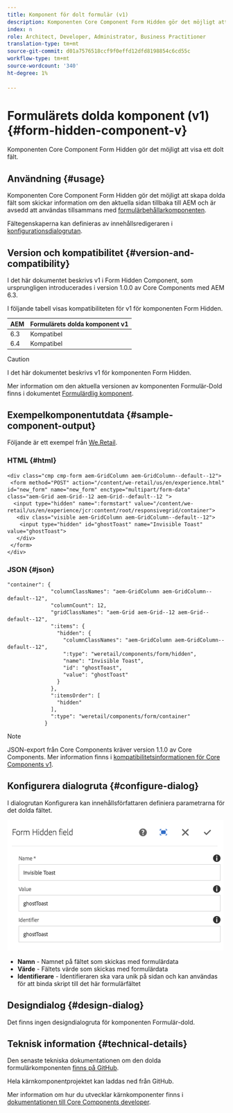 ```yaml
---
title: Komponent för dolt formulär (v1)
description: Komponenten Core Component Form Hidden gör det möjligt att visa ett dolt fält.
index: n
role: Architect, Developer, Administrator, Business Practitioner
translation-type: tm+mt
source-git-commit: d01a7576518ccf9f0effd12dfd8198854c6cd55c
workflow-type: tm+mt
source-wordcount: '340'
ht-degree: 1%

---
```



# Formulärets dolda komponent (v1) {#form-hidden-component-v}

Komponenten Core Component Form Hidden gör det möjligt att visa ett dolt fält.

## Användning {#usage}

Komponenten Core Component Form Hidden gör det möjligt att skapa dolda fält som skickar information om den aktuella sidan tillbaka till AEM och är avsedd att användas tillsammans med [formulärbehållarkomponenten](form-container-v1.md).

Fältegenskaperna kan definieras av innehållsredigeraren i [konfigurationsdialogrutan](#configure-dialog).

## Version och kompatibilitet {#version-and-compatibility}

I det här dokumentet beskrivs v1 i Form Hidden Component, som ursprungligen introducerades i version 1.0.0 av Core Components med AEM 6.3.

I följande tabell visas kompatibiliteten för v1 för komponenten Form Hidden.

| AEM | Formulärets dolda komponent v1 |
|--- |--- |
| 6.3 | Kompatibel |
| 6.4 | Kompatibel |

>[!CAUTION]
>
>I det här dokumentet beskrivs v1 för komponenten Form Hidden.
>
>Mer information om den aktuella versionen av komponenten Formulär-Dold finns i dokumentet [Formulärdlig komponent](/help/components/forms/form-hidden.md).

## Exempelkomponentutdata {#sample-component-output}

Följande är ett exempel från [We.Retail](https://helpx.adobe.com/experience-manager/6-4/sites/developing/using/we-retail.html).

### HTML {#html}

```
<div class="cmp cmp-form aem-GridColumn aem-GridColumn--default--12">
 <form method="POST" action="/content/we-retail/us/en/experience.html" id="new_form" name="new_form" enctype="multipart/form-data" class="aem-Grid aem-Grid--12 aem-Grid--default--12 ">
  <input type="hidden" name=":formstart" value="/content/we-retail/us/en/experience/jcr:content/root/responsivegrid/container">
   <div class="visible aem-GridColumn aem-GridColumn--default--12">
    <input type="hidden" id="ghostToast" name="Invisible Toast" value="ghostToast">
   </div>
 </form>
</div>
```

### JSON {#json}

```
"container": {
              "columnClassNames": "aem-GridColumn aem-GridColumn--default--12",
              "columnCount": 12,
              "gridClassNames": "aem-Grid aem-Grid--12 aem-Grid--default--12",
              ":items": {
                "hidden": {
                  "columnClassNames": "aem-GridColumn aem-GridColumn--default--12",
                  ":type": "weretail/components/form/hidden",
                  "name": "Invisible Toast",
                  "id": "ghostToast",
                  "value": "ghostToast"
                }
              },
              ":itemsOrder": [
                "hidden"
              ],
              ":type": "weretail/components/form/container"
            }
```

>[!NOTE]
>
>JSON-export från Core Components kräver version 1.1.0 av Core Components. Mer information finns i [kompatibilitetsinformationen för Core Components v1](/help/versions.md#release-history-and-compatibility).

## Konfigurera dialogruta {#configure-dialog}

I dialogrutan Konfigurera kan innehållsförfattaren definiera parametrarna för det dolda fältet.

![](/help/assets/chlimage_1-26.png)

* **Namn** - Namnet på fältet som skickas med formulärdata
* **Värde**  - Fältets värde som skickas med formulärdata
* **Identifierare**  - Identifieraren ska vara unik på sidan och kan användas för att binda skript till det här formulärfältet

## Designdialog {#design-dialog}

Det finns ingen designdialogruta för komponenten Formulär-dold.

## Teknisk information {#technical-details}

Den senaste tekniska dokumentationen om den dolda formulärkomponenten [finns på GitHub](https://github.com/adobe/aem-core-wcm-components/tree/master/content/src/content/jcr_root/apps/core/wcm/components/form/hidden/v1/hidden).

Hela kärnkomponentprojektet kan laddas ned från GitHub.

Mer information om hur du utvecklar kärnkomponenter finns i [dokumentationen till Core Components developer](/help/developing/overview.md).
